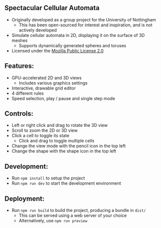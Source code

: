 ## Spectacular Cellular Automata
  - Originally developed as a group project for the University of Nottingham
    - This has been open-sourced for interest and inspiration, and is not actively developed
  - Simulate cellular automata in 2D, displaying it on the surface of 3D meshes
    - Supports dynamically generated spheres and toruses
  - Licensed under the [Mozilla Public License 2.0](LICENCE.txt)

## Features:
  - GPU-accelerated 2D and 3D views
    - Includes various graphics settings
  - Interactive, drawable grid editor
  - 4 different rules
  - Speed selection, play / pause and single step mode

## Controls:
  - Left or right click and drag to rotate the 3D view
  - Scroll to zoom the 2D or 3D view
  - Click a cell to toggle its state
    - Click and drag to toggle multiple cells
  - Change the view mode with the pencil icon in the top left
  - Change the shape with the shape icon in the top left

## Development:
  - Run `npm install` to setup the project
  - Run `npm run dev` to start the development environment

## Deployment:
  - Run `npm run build` to build the project, producing a bundle in `dist/`
    - This can be served using a web server of your choice
    - Alternatively, use `npm run preview`

